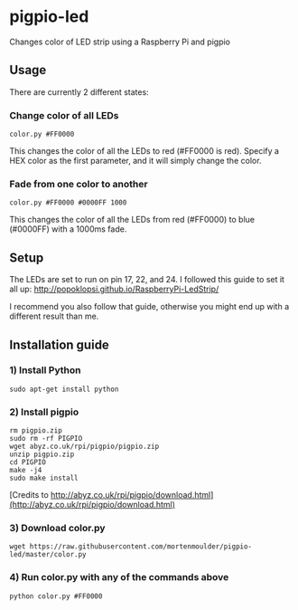 # pigpio-led
Changes color of LED strip using a Raspberry Pi and pigpio

## Usage
There are currently 2 different states:

### Change color of all LEDs

    color.py #FF0000

This changes the color of all the LEDs to red (#FF0000 is red). Specify a HEX color as the first parameter, and it will simply change the color.

### Fade from one color to another

    color.py #FF0000 #0000FF 1000

This changes the color of all the LEDs from red (#FF0000) to blue (#0000FF) with a 1000ms fade. 

## Setup
The LEDs are set to run on pin 17, 22, and 24. I followed this guide to set it all up: http://popoklopsi.github.io/RaspberryPi-LedStrip/

I recommend you also follow that guide, otherwise you might end up with a different result than me.

## Installation guide
### 1) Install Python
    sudo apt-get install python
    
### 2) Install pigpio
    rm pigpio.zip
    sudo rm -rf PIGPIO
    wget abyz.co.uk/rpi/pigpio/pigpio.zip
    unzip pigpio.zip
    cd PIGPIO
    make -j4
    sudo make install
    
[Credits to http://abyz.co.uk/rpi/pigpio/download.html](http://abyz.co.uk/rpi/pigpio/download.html)

### 3) Download color.py
    wget https://raw.githubusercontent.com/mortenmoulder/pigpio-led/master/color.py
    
### 4) Run color.py with any of the commands above
    python color.py #FF0000
